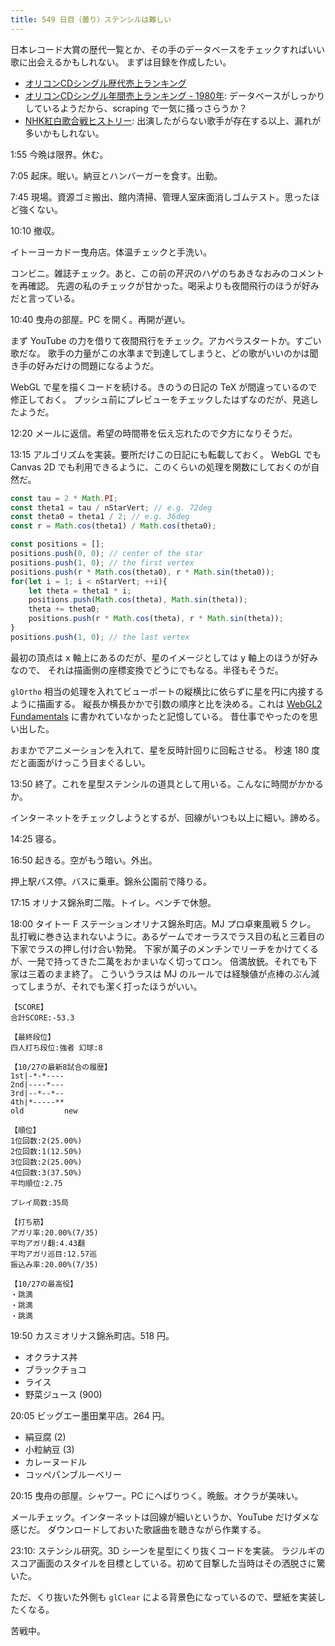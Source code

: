 ```yaml
---
title: 549 日目（曇り）ステンシルは難しい
---
```


日本レコード大賞の歴代一覧とか、その手のデータベースをチェックすればいい歌に出会えるかもしれない。
まずは目録を作成したい。

* [オリコンCDシングル歴代売上ランキング](http://amigo.lovepop.jp/oricon_s12.html)
* [オリコンCDシングル年間売上ランキング - 1980年](http://amigo.lovepop.jp/yearly/ranking.cgi?year=1980):
  データベースがしっかりしているようだから、scraping で一気に掻っさらうか？
* [NHK紅白歌合戦ヒストリー](https://www.nhk.or.jp/kouhaku/history/list.html):
  出演したがらない歌手が存在する以上、漏れが多いかもしれない。

<!--まちぶせ https://www.youtube.com/watch?v=og3-Z3ysjfc 1981
キャッツアイ https://www.youtube.com/watch?v=gIwLlAtKjls 1983
クリスマス・イブ https://www.youtube.com/watch?v=pYP_1MZyWBM 1983
あずさ2号 https://www.youtube.com/watch?v=1rtBYO083BM 1973
空と君のあいだに 1994 見つからず 中島みゆき曲は不可能
そばかす https://www.youtube.com/watch?v=16hR0sV7Y2M 1996
  閣下バージョン https://www.youtube.com/watch?v=Ek7QEBlg0ig
春よ、来い 公式サイトにあるはず
氷の世界 https://www.youtube.com/watch?v=vhAP8dCS5s4 1973
-->

1:55 今晩は限界。休む。

7:05 起床。眠い。納豆とハンバーガーを食す。出勤。

7:45 現場。資源ゴミ搬出、館内清掃、管理人室床面消しゴムテスト。思ったほど強くない。

10:10 撤収。

イトーヨーカドー曳舟店。体温チェックと手洗い。

コンビニ。雑誌チェック。あと、この前の芹沢のハゲのちあきなおみのコメントを再確認。
先週の私のチェックが甘かった。喝采よりも夜間飛行のほうが好みだと言っている。

10:40 曳舟の部屋。PC を開く。再開が遅い。

まず YouTube の力を借りて夜間飛行をチェック。アカペラスタートか。すごい歌だな。
歌手の力量がこの水準まで到達してしまうと、どの歌がいいのかは聞き手の好みだけの問題になるようだ。

WebGL で星を描くコードを続ける。きのうの日記の TeX が間違っているので修正しておく。
プッシュ前にプレビューをチェックしたはずなのだが、見逃したようだ。

12:20 メールに返信。希望の時間帯を伝え忘れたので夕方になりそうだ。

13:15 アルゴリズムを実装。要所だけこの日記にも転載しておく。
WebGL でも Canvas 2D でも利用できるように、このくらいの処理を関数にしておくのが自然だ。

```javascript
const tau = 2 * Math.PI;
const theta1 = tau / nStarVert; // e.g. 72deg
const theta0 = theta1 / 2; // e.g. 36deg
const r = Math.cos(theta1) / Math.cos(theta0);

const positions = [];
positions.push(0, 0); // center of the star
positions.push(1, 0); // the first vertex
positions.push(r * Math.cos(theta0), r * Math.sin(theta0));
for(let i = 1; i < nStarVert; ++i){
    let theta = theta1 * i;
    positions.push(Math.cos(theta), Math.sin(theta));
    theta += theta0;
    positions.push(r * Math.cos(theta), r * Math.sin(theta));
}
positions.push(1, 0); // the last vertex
```

最初の頂点は x 軸上にあるのだが、星のイメージとしては y 軸上のほうが好みなので、
それは描画側の座標変換でどうにでもなる。半径もそうだ。

`glOrtho` 相当の処理を入れてビューポートの縦横比に依らずに星を円に内接するように描画する。
縦長か横長かかで引数の順序と比を決める。これは [WebGL2 Fundamentals] に書かれていなかったと記憶している。
昔仕事でやったのを思い出した。

おまかでアニメーションを入れて、星を反時計回りに回転させる。
秒速 180 度だと画面がけっこう目まぐるしい。

13:50 終了。これを星型ステンシルの道具として用いる。こんなに時間がかかるか。

インターネットをチェックしようとするが、回線がいつも以上に細い。諦める。

14:25 寝る。

16:50 起きる。空がもう暗い。外出。

押上駅バス停。バスに乗車。錦糸公園前で降りる。

17:15 オリナス錦糸町二階。トイレ。ベンチで休憩。

18:00 タイトー F ステーションオリナス錦糸町店。MJ プロ卓東風戦 5 クレ。
乱打戦に巻き込まれないように。あるゲームでオーラスでラス目の私と三着目の下家でラスの押し付け合い勃発。
下家が萬子のメンチンでリーチをかけてくるが、一発で持ってきた二萬をおかまいなく切ってロン。
倍満放銃。それでも下家は三着のまま終了。
こういうラスは MJ のルールでは経験値が点棒のぶん減ってしまうが、それでも潔く打ったほうがいい。

```text
【SCORE】
合計SCORE:-53.3

【最終段位】
四人打ち段位:強者 幻球:8

【10/27の最新8試合の履歴】
1st|-*-*----
2nd|----*---
3rd|--*--*--
4th|*-----**
old         new

【順位】
1位回数:2(25.00%)
2位回数:1(12.50%)
3位回数:2(25.00%)
4位回数:3(37.50%)
平均順位:2.75

プレイ局数:35局

【打ち筋】
アガリ率:20.00%(7/35)
平均アガリ翻:4.43翻
平均アガリ巡目:12.57巡
振込み率:20.00%(7/35)

【10/27の最高役】
・跳満
・跳満
・跳満
```

19:50 カスミオリナス錦糸町店。518 円。

* オクラナス丼
* ブラックチョコ
* ライス
* 野菜ジュース (900)

20:05 ビッグエー墨田業平店。264 円。

* 絹豆腐 (2)
* 小粒納豆 (3)
* カレーヌードル
* コッペパンブルーベリー

20:15 曳舟の部屋。シャワー。PC にへばりつく。晩飯。オクラが美味い。

メールチェック。インターネットは回線が細いというか、YouTube だけダメな感じだ。
ダウンロードしておいた歌謡曲を聴きながら作業する。

23:10: ステンシル研究。3D シーンを星型にくり抜くコードを実装。
ラジルギのスコア画面のスタイルを目標としている。初めて目撃した当時はその洒脱さに驚いた。

ただ、くり抜いた外側も `glClear` による背景色になっているので、壁紙を実装したくなる。

苦戦中。

[WebGL2 Fundamentals]: https://webgl2fundamentals.org
